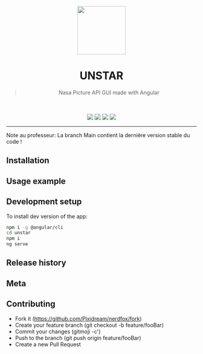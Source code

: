 <div align="center">
  <img src="./src/assets/img/logo.png" height="128" />
  <br />
  <h1>UNSTAR</h1>
  <blockquote>
  <p>Nasa Picture API GUI made with Angular</p>
  </blockquote>
  <br />
  <br />
  <img src="https://forthebadge.com/images/badges/built-with-love.svg" />
  <img src="https://forthebadge.com/images/badges/powered-by-coffee.svg" />
  <img src="https://forthebadge.com/images/badges/contains-technical-debt.svg" />
  <img src="https://forthebadge.com/images/badges/made-with-typescript.svg" />
</div>

---
Note au professeur: La branch Main contient la dernière version stable du code !
## Installation

## Usage example

## Development setup
To install dev version of the app:
```bash
npm i -g @angular/cli
cd unstar
npm i
ng serve
```

## Release history

## Meta

## Contributing

- Fork it (https://github.com/Pixidream/nerdfox/fork)
- Create your feature branch (git checkout -b feature/fooBar)
- Commit your changes (gitmoji -c')
- Push to the branch (git push origin feature/fooBar)
- Create a new Pull Request
